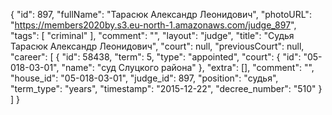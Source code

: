 {
    "id": 897,
    "fullName": "Тарасюк Александр Леонидович",
    "photoURL": "https://members2020by.s3.eu-north-1.amazonaws.com/judge_897",
    "tags": [
        "criminal"
    ],
    "comment": "",
    "layout": "judge",
    "title": "Судья Тарасюк Александр Леонидович",
    "court": null,
    "previousCourt": null,
    "career": [
        {
            "id": 58438,
            "term": 5,
            "type": "appointed",
            "court": {
                "id": "05-018-03-01",
                "name": "суд Слуцкого района"
            },
            "extra": [],
            "comment": "",
            "house_id": "05-018-03-01",
            "judge_id": 897,
            "position": "судья",
            "term_type": "years",
            "timestamp": "2015-12-22",
            "decree_number": "510"
        }
    ]
}